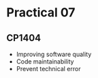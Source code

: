 # Practical 07

## CP1404

- Improving software quality
- Code maintainability
- Prevent technical error 